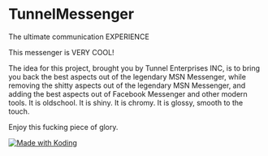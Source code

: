 # TunnelMessenger
The ultimate communication EXPERIENCE

This messenger is VERY COOL!	

The idea for this project, brought you by Tunnel Enterprises INC, is 
to bring you back the best aspects out of the legendary MSN Messenger,
while removing the shitty aspects out of the legendary MSN Messenger,
and adding the best aspects out of Facebook Messenger and other modern
tools. It is oldschool. It is shiny. It is chromy. It is glossy, smooth
to the touch.

Enjoy this fucking piece of glory.

<a href="https://koding.com/"> <img src="https://koding-cdn.s3.amazonaws.com/badges/made-with-koding/v1/koding_badge_RectangleColor.png" srcset="https://koding-cdn.s3.amazonaws.com/badges/made-with-koding/v1/koding_badge_RectangleColor.png 1x, https://koding-cdn.s3.amazonaws.com/badges/made-with-koding/v1/koding_badge_RectangleColor@2x.png 2x" alt="Made with Koding" /> </a> 
